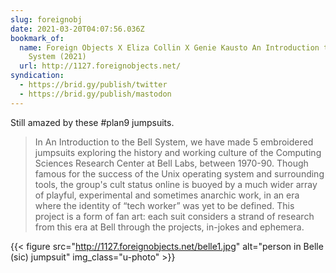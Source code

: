 ```yaml
---
slug: foreignobj
date: 2021-03-20T04:07:56.036Z
bookmark_of:
  name: Foreign Objects X Eliza Collin X Genie Kausto An Introduction to the Bell
    System (2021)
  url: http://1127.foreignobjects.net/
syndication:
  - https://brid.gy/publish/twitter
  - https://brid.gy/publish/mastodon
---
```

Still amazed by these #plan9 jumpsuits. 

> In An Introduction to the Bell System, we have made 5 embroidered jumpsuits exploring the history and working culture of the Computing Sciences Research Center at Bell Labs, between 1970-90. Though famous for the success of the Unix operating system and surrounding tools, the group's cult status online is buoyed by a much wider array of playful, experimental and sometimes anarchic work, in an era where the identity of “tech worker” was yet to be defined. This project is a form of fan art: each suit considers a strand of research from this era at Bell through the projects, in-jokes and ephemera.

{{< figure src="http://1127.foreignobjects.net/belle1.jpg" alt="person in Belle (sic) jumpsuit" img_class="u-photo" >}}
